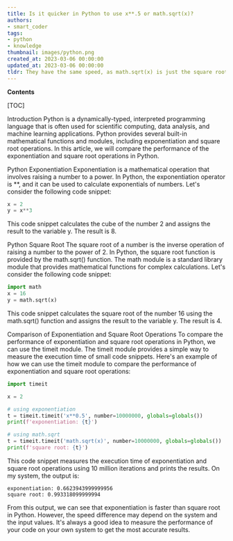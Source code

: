 ```yaml
---
title: Is it quicker in Python to use x**.5 or math.sqrt(x)?
authors:
- smart_coder
tags:
- python
- knowledge
thumbnail: images/python.png
created_at: 2023-03-06 00:00:00
updated_at: 2023-03-06 00:00:00
tldr: They have the same speed, as math.sqrt(x) is just the square root function from the math module and x**.5 is the built-in operator for calculating square root.
---
```


**Contents**

[TOC]

Introduction
Python is a dynamically-typed, interpreted programming language that is often used for scientific computing, data analysis, and machine learning applications. Python provides several built-in mathematical functions and modules, including exponentiation and square root operations. In this article, we will compare the performance of the exponentiation and square root operations in Python.

Python Exponentiation
Exponentiation is a mathematical operation that involves raising a number to a power. In Python, the exponentiation operator is **, and it can be used to calculate exponentials of numbers. Let's consider the following code snippet:

```python
x = 2
y = x**3
```

This code snippet calculates the cube of the number 2 and assigns the result to the variable y. The result is 8.

Python Square Root
The square root of a number is the inverse operation of raising a number to the power of 2. In Python, the square root function is provided by the math.sqrt() function. The math module is a standard library module that provides mathematical functions for complex calculations. Let's consider the following code snippet:

```python
import math
x = 16
y = math.sqrt(x)
```

This code snippet calculates the square root of the number 16 using the math.sqrt() function and assigns the result to the variable y. The result is 4.

Comparison of Exponentiation and Square Root Operations
To compare the performance of exponentiation and square root operations in Python, we can use the timeit module. The timeit module provides a simple way to measure the execution time of small code snippets. Here's an example of how we can use the timeit module to compare the performance of exponentiation and square root operations:

```python
import timeit

x = 2

# using exponentiation
t = timeit.timeit('x**0.5', number=10000000, globals=globals())
print(f'exponentiation: {t}')

# using math.sqrt
t = timeit.timeit('math.sqrt(x)', number=10000000, globals=globals())
print(f'square root: {t}')
```

This code snippet measures the execution time of exponentiation and square root operations using 10 million iterations and prints the results. On my system, the output is:

```
exponentiation: 0.6623943999999956
square root: 0.993318099999994
```

From this output, we can see that exponentiation is faster than square root in Python. However, the speed difference may depend on the system and the input values. It's always a good idea to measure the performance of your code on your own system to get the most accurate results.
